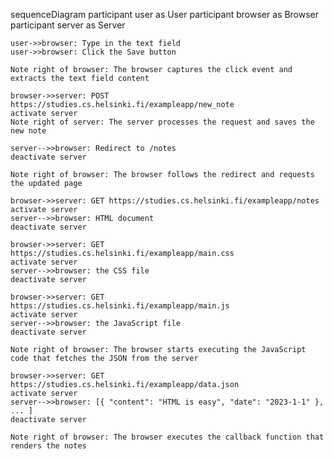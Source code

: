 sequenceDiagram
participant user as User
participant browser as Browser
participant server as Server

    user->>browser: Type in the text field
    user->>browser: Click the Save button

    Note right of browser: The browser captures the click event and extracts the text field content

    browser->>server: POST https://studies.cs.helsinki.fi/exampleapp/new_note
    activate server
    Note right of server: The server processes the request and saves the new note

    server-->>browser: Redirect to /notes
    deactivate server

    Note right of browser: The browser follows the redirect and requests the updated page

    browser->>server: GET https://studies.cs.helsinki.fi/exampleapp/notes
    activate server
    server-->>browser: HTML document
    deactivate server

    browser->>server: GET https://studies.cs.helsinki.fi/exampleapp/main.css
    activate server
    server-->>browser: the CSS file
    deactivate server

    browser->>server: GET https://studies.cs.helsinki.fi/exampleapp/main.js
    activate server
    server-->>browser: the JavaScript file
    deactivate server

    Note right of browser: The browser starts executing the JavaScript code that fetches the JSON from the server

    browser->>server: GET https://studies.cs.helsinki.fi/exampleapp/data.json
    activate server
    server-->>browser: [{ "content": "HTML is easy", "date": "2023-1-1" }, ... ]
    deactivate server

    Note right of browser: The browser executes the callback function that renders the notes

